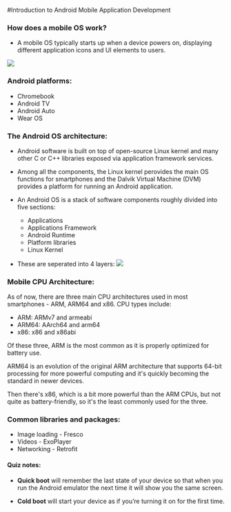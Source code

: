 #Introduction to Android Mobile Application Development

### How does a mobile OS work?

- A mobile OS typically starts up when a device powers on, displaying different application icons and UI elements to users.

<img src='https://d3c33hcgiwev3.cloudfront.net/imageAssetProxy.v1/6y4pvD1DRZSuKbw9QzWUwA_b8d51a31cbb34c69b6b87ca94dcb0fe1_ADC1M1L2item3.png?expiry=1668556800000&hmac=AugJoiQ6oyuePlrr_yLOBudNqi8q9yxUWhBpXSqxAfQ'/>

### Android platforms:

- Chromebook
- Android TV
- Android Auto
- Wear OS 

### The Android OS architecture:

- Android software is built on top of open-source Linux kernel and many other C or C++ libraries exposed via application framework services.

- Among all the components, the Linux kernel perovides the main OS functions for smartphones and the Dalvik Virtual Machine (DVM) provides a platform for running an Android application. 
- An Android OS is a stack of software components roughly divided into five sections:
  + Applications
  + Applications Framework
  + Android Runtime
  + Platform libraries
  + Linux Kernel
- These are seperated into 4 layers:
  <img src='https://d3c33hcgiwev3.cloudfront.net/imageAssetProxy.v1/qHi-z6qtQ3y4vs-qrQN8xQ_a0afdd3e0c364406851e2fefe72ce3e1_Picture-1.png?expiry=1668556800000&hmac=EMLEPO-Cgql1OfnBcfS_pMOzKinYl1sFaAsXHv1nu1Q' />

### Mobile CPU Architecture:

As of now, there are three main CPU architectures used in most smartphones - ARM, ARM64 and x86.
CPU types include:
- ARM: ARMv7 and armeabi
- ARM64: AArch64 and arm64
- x86: x86 and x86abi

Of these three, ARM is the most common as it is properly optimized for battery use.

ARM64 is an evolution of the original ARM architecture that supports 64-bit processing for more powerful computing and it's quickly becoming the standard in newer devices.

Then there's x86, which is a bit more powerful than the ARM CPUs, but not quite as battery-friendly, so it's the least commonly used for the three.

### Common libraries and packages:

- Image loading - Fresco
- Videos - ExoPlayer
- Networking - Retrofit

#### Quiz notes:

- **Quick boot** will remember the last state of your device so that when you run the Android emulator the next time it will show you the same screen.

- **Cold boot** will start your device as if you’re turning it on for the first time. 

